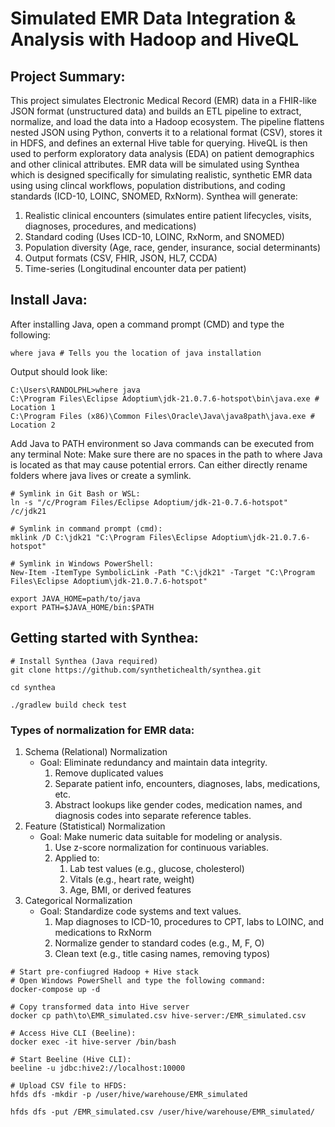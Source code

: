 # Simulated EMR Data Integration & Analysis with Hadoop and HiveQL

## Project Summary: 
This project simulates Electronic Medical Record (EMR) data in a FHIR-like JSON format (unstructured data) and builds an ETL pipeline to extract, normalize, and load the data into a Hadoop ecosystem. The pipeline flattens nested JSON using Python, converts it to a relational format (CSV), stores it in HDFS, and defines an external Hive table for querying. HiveQL is then used to perform exploratory data analysis (EDA) on patient demographics and other clinical attributes. EMR data will be simulated using Synthea which is designed specifically for simulating realistic, synthetic EMR data using using clincal workflows, population distributions, and coding standards (ICD-10, LOINC, SNOMED, RxNorm). Synthea will generate:
1. Realistic clinical encounters (simulates entire patient lifecycles, visits, diagnoses, procedures, and medications)
2. Standard coding (Uses ICD-10, LOINC, RxNorm, and SNOMED)
3. Population diversity (Age, race, gender, insurance, social determinants)
4. Output formats (CSV, FHIR, JSON, HL7, CCDA)
5. Time-series (Longitudinal encounter data per patient)


## Install Java:
After installing Java, open a command prompt (CMD) and type the following:
```
where java # Tells you the location of java installation
```


Output should look like:
```
C:\Users\RANDOLPHL>where java
C:\Program Files\Eclipse Adoptium\jdk-21.0.7.6-hotspot\bin\java.exe # Location 1
C:\Program Files (x86)\Common Files\Oracle\Java\java8path\java.exe # Location 2
```


Add Java to PATH environment so Java commands can be executed from any terminal
Note: Make sure there are no spaces in the path to where Java is located as that may cause potential errors. Can either directly rename folders where java lives or create a symlink.
```
# Symlink in Git Bash or WSL:
ln -s "/c/Program Files/Eclipse Adoptium/jdk-21-0.7.6-hotspot" /c/jdk21
```

```
# Symlink in command prompt (cmd):
mklink /D C:\jdk21 "C:\Program Files\Eclipse Adoptium\jdk-21.0.7.6-hotspot"
```


```
# Symlink in Windows PowerShell:
New-Item -ItemType SymbolicLink -Path "C:\jdk21" -Target "C:\Program Files\Eclipse Adoptium\jdk-21.0.7.6-hotspot"
```


```
export JAVA_HOME=path/to/java
export PATH=$JAVA_HOME/bin:$PATH
```


## Getting started with Synthea:
```
# Install Synthea (Java required)
git clone https://github.com/synthetichealth/synthea.git
```

```
cd synthea
```

```
./gradlew build check test
```


### Types of normalization for EMR data:
1. Schema (Relational) Normalization
   - Goal: Eliminate redundancy and maintain data integrity.
     1. Remove duplicated values
     2. Separate patient info, encounters, diagnoses, labs, medications, etc.
     3. Abstract lookups like gender codes, medication names, and diagnosis codes into separate reference tables.
2. Feature (Statistical) Normalization
   - Goal: Make numeric data suitable for modeling or analysis.
     1. Use z-score normalization for continuous variables.
     2. Applied to:
        1. Lab test values (e.g., glucose, cholesterol)
        2. Vitals (e.g., heart rate, weight)
        3. Age, BMI, or derived features
3. Categorical Normalization
   - Goal: Standardize code systems and text values.
     1. Map diagnoses to ICD-10, procedures to CPT, labs to LOINC, and medications to RxNorm
     2. Normalize gender to standard codes (e.g., M, F, O)
     3. Clean text (e.g., title casing names, removing typos)
  
    

```
# Start pre-confiugred Hadoop + Hive stack
# Open Windows PowerShell and type the following command:
docker-compose up -d
```


```
# Copy transformed data into Hive server
docker cp path\to\EMR_simulated.csv hive-server:/EMR_simulated.csv
```

```
# Access Hive CLI (Beeline):
docker exec -it hive-server /bin/bash
```


```
# Start Beeline (Hive CLI):
beeline -u jdbc:hive2://localhost:10000
```

```
# Upload CSV file to HFDS:
hfds dfs -mkdir -p /user/hive/warehouse/EMR_simulated

hfds dfs -put /EMR_simulated.csv /user/hive/warehouse/EMR_simulated/
```
